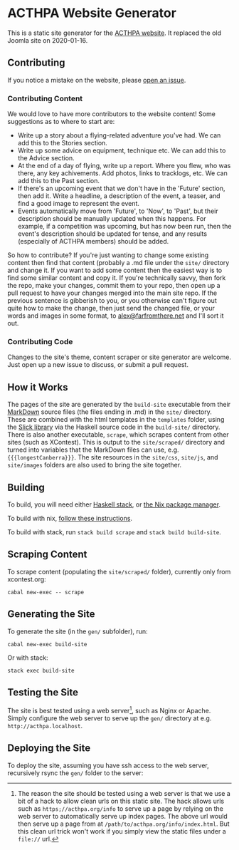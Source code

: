 # ACTHPA Website Generator

This is a static site generator for the [ACTHPA website](http://www.acthpa.org).
It replaced the old Joomla site on 2020-01-16.

## Contributing

If you notice a mistake on the website, please [open an issue](https://github.com/AJChapman/acthpa-website/issues/new).

### Contributing Content

We would love to have more contributors to the website content!
Some suggestions as to where to start are:

- Write up a story about a flying-related adventure you've had. We can add this to the Stories section.
- Write up some advice on equipment, technique etc. We can add this to the Advice section.
- At the end of a day of flying, write up a report. Where you flew, who was there, any key achivements. Add photos, links to tracklogs, etc. We can add this to the Past section.
- If there's an upcoming event that we don't have in the 'Future' section, then add it. Write a headline, a description of the event, a teaser, and find a good image to represent the event.
- Events automatically move from 'Future', to 'Now', to 'Past', but their description should be manually updated when this happens. For example, if a competition was upcoming, but has now been run, then the event's description should be updated for tense, and any results (especially of ACTHPA members) should be added.

So how to contribute?
If you're just wanting to change some existing content then find that content (probably a .md file under the `site/` directory and change it.
If you want to add some content then the easiest way is to find some similar content and copy it.
If you're technically savvy, then fork the repo, make your changes, commit them to your repo, then open up a pull request to have your changes merged into the main site repo.
If the previous sentence is gibberish to you, or you otherwise can't figure out quite how to make the change, then just send the changed file, or your words and images in some format, to alex@farfromthere.net and I'll sort it out.

### Contributing Code

Changes to the site's theme, content scraper or site generator are welcome.
Just open up a new issue to discuss, or submit a pull request.

## How it Works

The pages of the site are generated by the `build-site` executable from their [MarkDown](https://pandoc.org/MANUAL.html#pandocs-markdown) source files (the files ending in .md) in the `site/` directory.
These are combined with the html templates in the `templates` folder, using the [Slick library](https://github.com/ChrisPenner/slick) via the Haskell source code in the `build-site/` directory.
There is also another executable, `scrape`, which scrapes content from other sites (such as XContest).
This is output to the `site/scraped/` directory and turned into variables that the MarkDown files can use, e.g. `{{{longestCanberra}}}`.
The site resources in the `site/css`, `site/js`, and `site/images` folders are also used to bring the site together.

## Building

To build, you will need either [Haskell stack](https://docs.haskellstack.org/en/stable/README/), or [the Nix package manager](https://nixos.org/nix/).

To build with nix, [follow these instructions](README-nix.md).

To build with stack, run `stack build scrape` and `stack build build-site`.

## Scraping Content

To scrape content (populating the `site/scraped/` folder), currently only from xcontest.org:

    cabal new-exec -- scrape

## Generating the Site

To generate the site (in the `gen/` subfolder), run:

    cabal new-exec build-site

Or with stack:

    stack exec build-site

## Testing the Site

The site is best tested using a web server[^cleanurls], such as Nginx or Apache.
Simply configure the web server to serve up the `gen/` directory at e.g. `http://acthpa.localhost`.

## Deploying the Site

To deploy the site, assuming you have ssh access to the web server, recursively rsync the `gen/` folder to the server:

[^cleanurls]: The reason the site should be tested using a web server is that we use a bit of a hack to allow clean urls on this static site. The hack allows urls such as `https;//acthpa.org/info` to serve up a page by relying on the web server to automatically serve up index pages. The above url would then serve up a page from at `/path/to/acthpa.org/info/index.html`. But this clean url trick won't work if you simply view the static files under a `file://` url.

